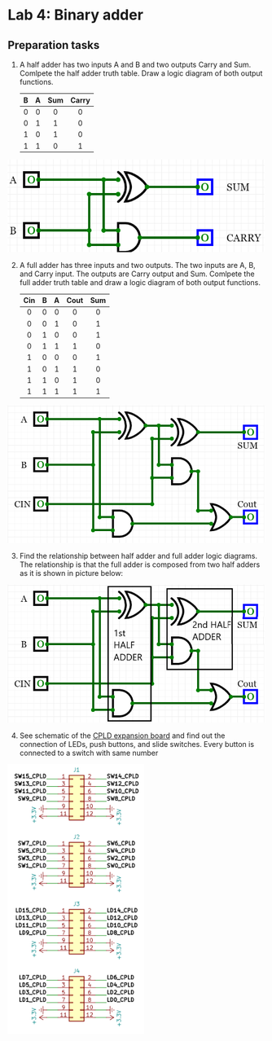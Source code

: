 # Lab 4: Binary adder

## Preparation tasks 

1. A half adder has two inputs A and B and two outputs Carry and Sum. Comlpete the half adder truth table. Draw a logic diagram of both output functions.

    | **B** | **A** | **Sum** | **Carry** |
    | :-: | :-: | :-: | :-: |
    | 0 | 0 | 0 | 0 |
    | 0 | 1 | 1 | 0 |
    | 1 | 0 | 1 | 0 |
    | 1 | 1 | 0 | 1 |
    
![Half_adder](https://github.com/Zabka759/Digital-Electronics-1/blob/master/labs/04-adder/halfadder.PNG)

2. A full adder has three inputs and two outputs. The two inputs are A, B, and Carry input. The outputs are Carry output and Sum. Comlpete the full adder truth table and draw a logic diagram of both output functions.

    | **Cin** | **B** | **A** | **Cout** | **Sum** |
    | :-: | :-: | :-: | :-: | :-: |
    | 0 | 0 | 0 | 0 | 0 |
    | 0 | 0 | 1 | 0 | 1 |
    | 0 | 1 | 0 | 0 | 1 |
    | 0 | 1 | 1 | 1 | 0 |
    | 1 | 0 | 0 | 0 | 1 |
    | 1 | 0 | 1 | 1 | 0 |
    | 1 | 1 | 0 | 1 | 0 |
    | 1 | 1 | 1 | 1 | 1 |   
    
![Full_adder](https://github.com/Zabka759/Digital-Electronics-1/blob/master/labs/04-adder/fulladder.PNG)

3. Find the relationship between half adder and full adder logic diagrams.
The relationship is that the full adder is composed from two half adders as it is shown in picture below:

![binaryadder](https://github.com/Zabka759/Digital-Electronics-1/blob/master/labs/04-adder/tempsnip.png)

4. See schematic of the [CPLD expansion board](../../Docs/cpld_expansion.pdf) and find out the connection of LEDs, push buttons, and slide switches.
Every button is connected to a switch with same number

![LEDs](https://github.com/Zabka759/Digital-Electronics-1/blob/master/labs/04-adder/LEDs_SW.PNG)
